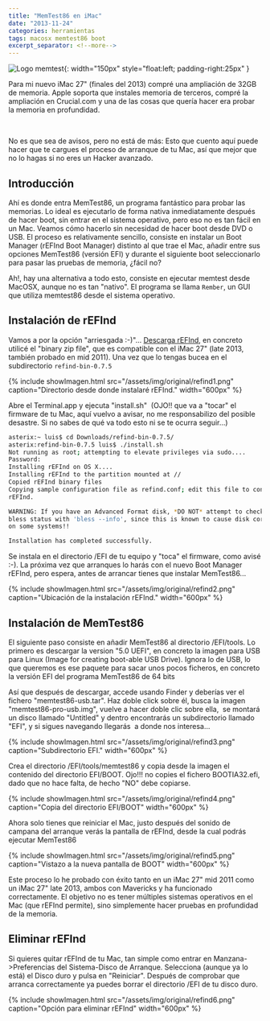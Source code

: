 ```yaml
---
title: "MemTest86 en iMac"
date: "2013-11-24"
categories: herramientas
tags: macosx memtest86 boot
excerpt_separator: <!--more-->
---
```



![Logo memtest](/assets/img/posts/logo-memtest.png){: width="150px" style="float:left; padding-right:25px" }

Para mi nuevo iMac 27" (finales del 2013) compré una ampliación de 32GB de memoria. Apple soporta que instales memoria de terceros, compré la ampliación en Crucial.com y una de las cosas que quería hacer era probar la memoria en profundidad.

<br clear="left"/>
<!--more-->

No es que sea de avisos, pero no está de más: Esto que cuento aquí puede hacer que te cargues el proceso de arranque de tu Mac, así que mejor que no lo hagas si no eres un Hacker avanzado.

## Introducción

Ahí es donde entra MemTest86, un programa fantástico para probar las memorias. Lo ideal es ejecutarlo de forma nativa inmediatamente después de hacer boot, sin entrar en el sistema operativo, pero eso no es tan fácil en un Mac. Veamos cómo hacerlo sin necesidad de hacer boot desde DVD o USB. El proceso es relativamente sencillo, consiste en instalar un Boot Manager (rEFInd Boot Manager) distinto al que trae el Mac, añadir entre sus opciones MemTest86 (versión EFI) y durante el siguiente boot seleccionarlo para pasar las pruebas de memoria, ¿fácil no?

Ah!, hay una alternativa a todo esto, consiste en ejecutar memtest desde MacOSX, aunque no es tan "nativo". El programa se llama `Rember`, un GUI que utiliza memtest86 desde el sistema operativo.

## Instalación de rEFInd

Vamos a por la opción "arriesgada :-)"... [Descarga rEFInd](http://www.rodsbooks.com/refind/index.html), en concreto utilicé el "binary zip file", que es compatible con el iMac 27" (late 2013, también probado en mid 2011). Una vez que lo tengas bucea en el subdirectorio `refind-bin-0.7.5`

{% include showImagen.html
      src="/assets/img/original/refind1.png"
      caption="Directorio desde donde instalaré rEFInd."
      width="600px"
      %}

Abre el Terminal.app y ejecuta "install.sh"  (OJO!! que va a "tocar" el firmware de tu Mac, aquí vuelvo a avisar, no me responsabilizo del posible desastre. Si no sabes de qué va todo esto ni se te ocurra seguir...)

```bash
asterix:~ luis$ cd Downloads/refind-bin-0.7.5/
asterix:refind-bin-0.7.5 luis$ ./install.sh
Not running as root; attempting to elevate privileges via sudo....
Password:
Installing rEFInd on OS X....
Installing rEFInd to the partition mounted at //
Copied rEFInd binary files
Copying sample configuration file as refind.conf; edit this file to configure
rEFInd.

WARNING: If you have an Advanced Format disk, *DO NOT* attempt to check the
bless status with 'bless --info', since this is known to cause disk corruption
on some systems!!

Installation has completed successfully.
```

Se instala en el directorio /EFI de tu equipo y "toca" el firmware, como avisé :-). La próxima vez que arranques lo harás con el nuevo Boot Manager rEFInd, pero espera, antes de arrancar tienes que instalar MemTest86...

{% include showImagen.html
      src="/assets/img/original/refind2.png"
      caption="Ubicación de la instalación rEFInd."
      width="600px"
      %}

## Instalación de MemTest86

El siguiente paso consiste en añadir MemTest86 al directorio /EFI/tools. Lo primero es descargar la version "5.0 UEFI", en concreto la imagen para USB para Linux (Image for creating boot-able USB Drive). Ignora lo de USB, lo que queremos es ese paquete para sacar unos pocos ficheros, en concreto la versión EFI del programa MemTest86 de 64 bits

Así que después de descargar, accede usando Finder y deberías ver el fichero "memtest86-usb.tar". Haz doble click sobre él, busca la imagen "memtest86-pro-usb.img", vuelve a hacer doble clic sobre ella,  se montará un disco llamado "Untitled" y dentro encontrarás un subdirectorio llamado "EFI", y si sigues navegando llegarás  a donde nos interesa...

{% include showImagen.html
      src="/assets/img/original/refind3.png"
      caption="Subdirectorio EFI."
      width="600px"
      %}

Crea el directorio /EFI/tools/memtest86 y copia desde la imagen el contenido del directorio EFI/BOOT. Ojo!!! no copies el fichero BOOTIA32.efi, dado que no hace falta, de hecho "NO" debe copiarse.

{% include showImagen.html
      src="/assets/img/original/refind4.png"
      caption="Copia del directorio EFI/BOOT"
      width="600px"
      %}

Ahora solo tienes que reiniciar el Mac, justo después del sonido de campana del arranque verás la pantalla de rEFInd, desde la cual podrás ejecutar MemTest86

{% include showImagen.html
      src="/assets/img/original/refind5.png"
      caption="Vistazo a la nueva pantalla de BOOT"
      width="600px"
      %}

Este proceso lo he probado con éxito tanto en un iMac 27" mid 2011 como un iMac 27" late 2013, ambos con Mavericks y ha funcionado correctamente. El objetivo no es tener múltiples sistemas operativos en el Mac (que rEFInd permite), sino simplemente hacer pruebas en profundidad de la memoria.

## Eliminar rEFInd

Si quieres quitar rEFInd de tu Mac, tan simple como entrar en Manzana->Preferencias del Sistema-Disco de Arranque. Selecciona (aunque ya lo está) el Disco duro y pulsa en "Reiniciar". Después de comprobar que arranca correctamente ya puedes borrar el directorio /EFI de tu disco duro.

{% include showImagen.html
      src="/assets/img/original/refind6.png"
      caption="Opción para eliminar rEFInd"
      width="600px"
      %}
